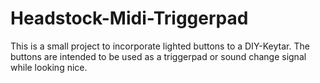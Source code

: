 # Headstock-Midi-Triggerpad

This is a small project to incorporate lighted buttons to a DIY-Keytar.
The buttons are intended to be used as a triggerpad or sound change signal while looking nice.
